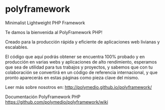 polyframework
=============

Minimalist Lightweight PHP Framework

Te damos la bienvenida al PolyFramework PHP!

Creado para la producción rápida y eficiente de aplicaciones web livianas y escalables.

El código que aquí podrás obtener se encuentra 100% probado y en producción en varias webs y aplicaciones de alto rendimiento, esperamos que sea de utilidad para tus trabajos y proyectos, y sabemos que con tu colaboración se convertirá en un código de referencia internacional, y que pronto aparecerás en estas páginas como pieza clave del mismo.

Leer más sobre nosotros en:
http://polymedio.github.io/polyframework/


Documentación PolyFramework PHP
https://github.com/polymedio/polyframework/wiki

